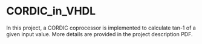 # CORDIC_in_VHDL
In this project, a CORDIC coprocessor is implemented to calculate tan-1 of a given input value. More details are provided in the project description PDF.
